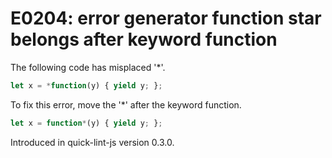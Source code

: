 # E0204: error generator function star belongs after keyword function

The following code has misplaced '*'.

```javascript
let x = *function(y) { yield y; };
```

To fix this error, move the '*' after the keyword function.

```javascript
let x = function*(y) { yield y; };
```

Introduced in quick-lint-js version 0.3.0.
